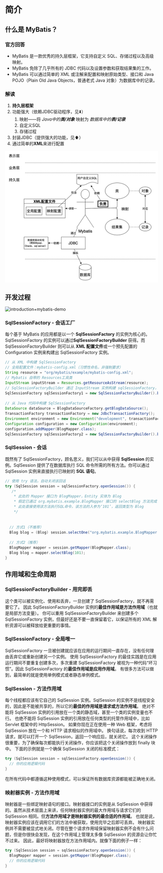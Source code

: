 # 简介

## 什么是 MyBatis？

### 官方回答
* MyBatis 是一款优秀的持久层框架，它支持自定义 SQL、存储过程以及高级映射。
* MyBatis 免除了几乎所有的 JDBC 代码以及设置参数和获取结果集的工作。
* MyBatis 可以通过简单的 XML 或注解来配置和映射原始类型、接口和 Java POJO（Plain Old Java Objects，普通老式 Java 对象）为数据库中的记录。

### 解读
1. **持久层框架**
2. 功能强大（依赖JDBC驱动程序，见⬇️）
   1. 映射——将 *Java中的**类/对象*** 映射为 *数据库中的**表/记录***
   2. 自定义SQL
   3. 存储过程
3. 封装JDBC（提供强大的功能，见⬆️）
4. 通过简单的**XML**来进行配置

![introduction+mybatis-mybaits简介.drawio](https://raw.githubusercontent.com/loli0con/picgo/master/images/introduction%2Bmybatis-mybaits%E7%AE%80%E4%BB%8B.drawio.png%2B2022-08-05-16-42-10)

## 开发过程
![introduction+mybatis-demo](https://i.loli.net/2021/08/18/rihTQBog6PSKtIx.png)

### SqlSessionFactory - 会话工厂
每个基于 MyBatis 的应用都是以一个 **SqlSessionFactory** 的实例为核心的。SqlSessionFactory 的实例可以通过**SqlSessionFactoryBuilder** 获得。而 SqlSessionFactoryBuilder 则可以从 **XML 配置文件**或一个预先配置的 Configuration 实例来构建出 SqlSessionFactory 实例。

```Java
// 从 XML 中构建 SqlSessionFactory
// 全局配置文件：mybatis-config.xml（习惯性命名，非强制要求）
String resource = "org/mybatis/example/mybatis-config.xml";
// Mybatis 自带的 Resources工具类
InputStream inputStream = Resources.getResourceAsStream(resource);
// SqlSessionFactoryBuilder 通过 InputStream 实例构建 sqlSessionFactory，也可采任意方式获得该 InputStream 实例
SqlSessionFactory sqlSessionFactory1 = new SqlSessionFactoryBuilder().build(inputStream);

// 从 Java 代码中构建 SqlSessionFactory
DataSource dataSource = BlogDataSourceFactory.getBlogDataSource();
TransactionFactory transactionFactory = new JdbcTransactionFactory();
Environment environment = new Environment("development", transactionFactory, dataSource);
Configuration configuration = new Configuration(environment);
configuration.addMapper(BlogMapper.class);
SqlSessionFactory sqlSessionFactory2 = new SqlSessionFactoryBuilder().build(configuration);
```

### SqlSession - 会话
既然有了 SqlSessionFactory，顾名思义，我们可以从中获得 **SqlSession** 的实例。SqlSession 提供了在数据库执行 SQL 命令所需的所有方法。你可以通过 SqlSession 实例来直接执行已映射的 **SQL 语句**。

```Java
// 使用 try 语法，自动关闭该回话
try (SqlSession session = sqlSessionFactory.openSession()) {
   /*
    * 此处的 Mapper 接口为 BlogMapper，Entity 实体为 Blog
    * 假定已通过 org.mybatis.example.BlogMapper 接口的 selectBlog 方法完成了SQL语句的映射
    * 此处直接使用该方法执行SQL命令，该方法的入参为‘101’，返回类型为 Blog
    */


  // 方式1（不推荐）
  Blog blog = (Blog) session.selectOne("org.mybatis.example.BlogMapper.selectBlog", 101);

  // 方式2（推荐）
  BlogMapper mapper = session.getMapper(BlogMapper.class);
  Blog blog = mapper.selectBlog(101);
}
```

## 作用域和生命周期

### SqlSessionFactoryBuilder - 用完即丢
这个类可以被实例化、使用和丢弃，一旦创建了 SqlSessionFactory，就不再需要它了。 因此 SqlSessionFactoryBuilder 实例的**最佳作用域是方法作用域**（也就是局部方法变量）。 你可以重用 SqlSessionFactoryBuilder 来创建多个 SqlSessionFactory 实例，但最好还是不要一直保留着它，以保证所有的 XML 解析资源可以被释放给更重要的事情。

### SqlSessionFactory - 全局唯一
SqlSessionFactory 一旦被创建就应该在应用的运行期间一直存在，没有任何理由丢弃它或重新创建另一个实例。 使用 SqlSessionFactory 的最佳实践是在应用运行期间不要重复创建多次，多次重建 SqlSessionFactory 被视为一种代码“坏习惯”。因此 SqlSessionFactory 的**最佳作用域是应用作用域**。 有很多方法可以做到，最简单的就是使用单例模式或者静态单例模式。

### SqlSession - 方法作用域
每个线程都应该有它自己的 SqlSession 实例。SqlSession 的实例不是线程安全的，因此是不能被共享的，所以它的**最佳的作用域是请求或方法作用域**。 绝对不能将 SqlSession 实例的引用放在一个类的静态域，甚至一个类的实例变量也不行。 也绝不能将 SqlSession 实例的引用放在任何类型的托管作用域中，比如 Servlet 框架中的 HttpSession。 如果你现在正在使用一种 Web 框架，考虑将 SqlSession 放在一个和 HTTP 请求相似的作用域中。 换句话说，每次收到 HTTP 请求，就可以打开一个 SqlSession，返回一个响应后，就关闭它。 这个关闭操作很重要，为了确保每次都能执行关闭操作，你应该把这个关闭操作放到 finally 块中。 下面的示例就是一个确保 SqlSession 关闭的标准模式：

```java
try (SqlSession session = sqlSessionFactory.openSession()) {
  // 你的应用逻辑代码
}
```

在所有代码中都遵循这种使用模式，可以保证所有数据库资源都能被正确地关闭。

### 映射器实例 - 方法作用域
映射器是一些绑定映射语句的接口。映射器接口的实例是从 SqlSession 中获得的。虽然从技术层面上来讲，任何映射器实例的最大作用域与请求它们的 SqlSession 相同。但**方法作用域才是映射器实例的最合适的作用域**。 也就是说，映射器实例应该在调用它们的方法中被获取，使用完毕之后即可丢弃。 映射器实例并不需要被显式地关闭。尽管在整个请求作用域保留映射器实例不会有什么问题，但是你很快会发现，在这个作用域上管理太多像 SqlSession 的资源会让你忙不过来。 因此，最好将映射器放在方法作用域内。就像下面的例子一样：

```java
try (SqlSession session = sqlSessionFactory.openSession()) {
  BlogMapper mapper = session.getMapper(BlogMapper.class);
  // 你的应用逻辑代码
}
```